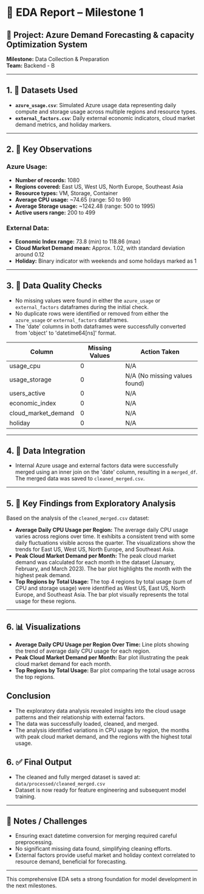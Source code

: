 # 📝 EDA Report – Milestone 1

## 📅 Project: Azure Demand Forecasting & capacity Optimization System 
**Milestone:** Data Collection & Preparation  
**Team:** Backend - B  

---

## 1. 📂 Datasets Used

- **`azure_usage.csv`**: Simulated Azure usage data representing daily compute and storage usage across multiple regions and resource types.  
- **`external_factors.csv`**: Daily external economic indicators, cloud market demand metrics, and holiday markers.

---

## 2. 🎯 Key Observations

### Azure Usage:
- **Number of records:** 1080  
- **Regions covered:** East US, West US, North Europe, Southeast Asia  
- **Resource types:** VM, Storage, Container  
- **Average CPU usage:** ~74.65 (range: 50 to 99)  
- **Average Storage usage:** ~1242.48 (range: 500 to 1995)  
- **Active users range:** 200 to 499  

### External Data:
- **Economic Index range:** 73.8 (min) to 118.86 (max)  
- **Cloud Market Demand mean:** Approx. 1.02, with standard deviation around 0.12  
- **Holiday:** Binary indicator with weekends and some holidays marked as 1  

---

## 3. 🧼 Data Quality Checks

*   No missing values were found in either the `azure_usage` or `external_factors` dataframes during the initial check.
*   No duplicate rows were identified or removed from either the `azure_usage` or `external_factors` dataframes.
*   The 'date' columns in both dataframes were successfully converted from 'object' to 'datetime64[ns]' format.


|  Column             | Missing Values   | Action Taken                    |
| ------------------- | ---------------- | ------------------------------- |
| usage_cpu           | 0                | N/A                             |
| usage_storage       | 0                | N/A (No missing values found)   |
| users_active        | 0                | N/A                             |
| economic_index      | 0                | N/A                             |
| cloud_market_demand | 0                | N/A                             |
| holiday             | 0                | N/A                             |

---

## 4. 🧩 Data Integration

*   Internal Azure usage and external factors data were successfully merged using an inner join on the 'date' column, resulting in a `merged_df`. The merged data was saved to `cleaned_merged.csv`.

---

## 5. 📌 Key Findings from Exploratory Analysis

Based on the analysis of the `cleaned_merged.csv` dataset:

*   **Average Daily CPU Usage per Region:** The average daily CPU usage varies across regions over time. It exhibits a consistent trend with some daily fluctuations visible across the quarter. The visualizations show the trends for East US, West US, North Europe, and Southeast Asia.
*   **Peak Cloud Market Demand per Month:** The peak cloud market demand was calculated for each month in the dataset (January, February, and March 2023). The bar plot highlights the month with the highest peak demand.
*   **Top Regions by Total Usage:** The top 4 regions by total usage (sum of CPU and storage usage) were identified as West US, East US, North Europe, and Southeast Asia. The bar plot visually represents the total usage for these regions.

---

## 6. 📊 Visualizations

*   **Average Daily CPU Usage per Region Over Time:** Line plots showing the trend of average daily CPU usage for each region.
*   **Peak Cloud Market Demand per Month:** Bar plot illustrating the peak cloud market demand for each month.
*   **Top Regions by Total Usage:** Bar plot comparing the total usage across the top regions.

## Conclusion

* The exploratory data analysis revealed insights into the cloud usage patterns and their relationship with external factors.
* The data was successfully loaded, cleaned, and merged.
* The analysis identified variations in CPU usage by region, the months with peak cloud market demand, and the regions with the highest total usage.























## 6. ✅ Final Output

- The cleaned and fully merged dataset is saved at:  
  `data/processed/cleaned_merged.csv`  
- Dataset is now ready for feature engineering and subsequent model training.

---

## 📌 Notes / Challenges

- Ensuring exact datetime conversion for merging required careful preprocessing.  
- No significant missing data found, simplifying cleaning efforts.  
- External factors provide useful market and holiday context correlated to resource demand, beneficial for forecasting.

---

This comprehensive EDA sets a strong foundation for model development in the next milestones.

